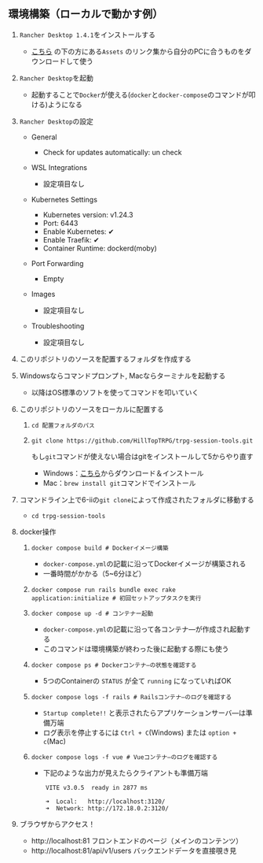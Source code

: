 ## 環境構築（ローカルで動かす例）

1. `Rancher Desktop 1.4.1`をインストールする

   * [こちら](https://github.com/rancher-sandbox/rancher-desktop/releases/tag/v1.4.1)
     の下の方にある`Assets`
     のリンク集から自分のPCに合うものをダウンロードして使う

2. `Rancher Desktop`を起動

   * 起動することで`Docker`が使える(`docker`と`docker-compose`のコマンドが叩ける)ようになる

3. `Rancher Desktop`の設定

   * General
      * Check for updates automatically: un check

   * WSL Integrations
      * 設定項目なし

   * Kubernetes Settings
      * Kubernetes version: v1.24.3
      * Port: 6443
      * Enable Kubernetes: ✔
      * Enable Traefik: ✔
      * Container Runtime: dockerd(moby)

   * Port Forwarding
      * Empty

   * Images
      * 設定項目なし

   * Troubleshooting
      * 設定項目なし

4. このリポジトリのソースを配置するフォルダを作成する

5. Windowsならコマンドプロンプト, Macならターミナルを起動する

   * 以降はOS標準のソフトを使ってコマンドを叩いていく

6. このリポジトリのソースをローカルに配置する

   1. ```shell
      cd 配置フォルダのパス
      ```

   2. ```shell
      git clone https://github.com/HillTopTRPG/trpg-session-tools.git
      ```
      もし`git`コマンドが使えない場合はgitをインストールして5からやり直す
      * Windows：[こちら](https://gitforwindows.org/)からダウンロード＆インストール
      * Mac：`brew install git`コマンドでインストール

7. コマンドライン上で6-ⅱの`git clone`によって作成されたフォルダに移動する

   * ```shell
     cd trpg-session-tools
     ```

8. docker操作
   1. ```shell
      docker compose build # Dockerイメージ構築
      ```
      * `docker-compose.yml`の記載に沿ってDockerイメージが構築される
      * 一番時間がかかる（5~6分ほど）
   2. ```shell
      docker compose run rails bundle exec rake application:initialize # 初回セットアップタスクを実行
      ```
   3. ```shell
      docker compose up -d # コンテナー起動
      ```
      * `docker-compose.yml`の記載に沿って各コンテナ―が作成され起動する
      * このコマンドは環境構築が終わった後に起動する際にも使う
   4. ```shell
      docker compose ps # Dockerコンテナ―の状態を確認する
      ```
      * 5つのContainerの `STATUS` が全て `running` になっていればOK
   5. ```shell
      docker compose logs -f rails # Railsコンテナ―のログを確認する
      ```
      * `Startup complete!!` と表示されたらアプリケーションサーバ―は準備万端
      * ログ表示を停止するには `Ctrl + C`(Windows) または `option + c`(Mac)
   6. ```shell
      docker compose logs -f vue # Vueコンテナ―のログを確認する
      ```
      * 下記のような出力が見えたらクライアントも準備万端
      ```
          VITE v3.0.5  ready in 2877 ms
      
          ➜  Local:   http://localhost:3120/
          ➜  Network: http://172.18.0.2:3120/
      ```

9. ブラウザからアクセス！

   * http://localhost:81  フロントエンドのページ（メインのコンテンツ）
   * http://localhost:81/api/v1/users  バックエンドデータを直接覗き見